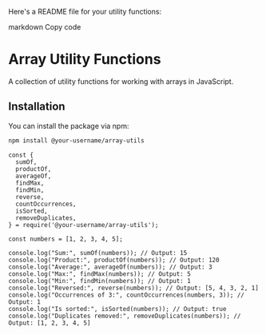 
Here's a README file for your utility functions:

markdown
Copy code
# Array Utility Functions

A collection of utility functions for working with arrays in JavaScript.

## Installation

You can install the package via npm:

```bash
npm install @your-username/array-utils

```

```javScript
const {
  sumOf,
  productOf,
  averageOf,
  findMax,
  findMin,
  reverse,
  countOccurrences,
  isSorted,
  removeDuplicates,
} = require('@your-username/array-utils');

const numbers = [1, 2, 3, 4, 5];

console.log("Sum:", sumOf(numbers)); // Output: 15
console.log("Product:", productOf(numbers)); // Output: 120
console.log("Average:", averageOf(numbers)); // Output: 3
console.log("Max:", findMax(numbers)); // Output: 5
console.log("Min:", findMin(numbers)); // Output: 1
console.log("Reversed:", reverse(numbers)); // Output: [5, 4, 3, 2, 1]
console.log("Occurrences of 3:", countOccurrences(numbers, 3)); // Output: 1
console.log("Is sorted:", isSorted(numbers)); // Output: true
console.log("Duplicates removed:", removeDuplicates(numbers)); // Output: [1, 2, 3, 4, 5]
```
